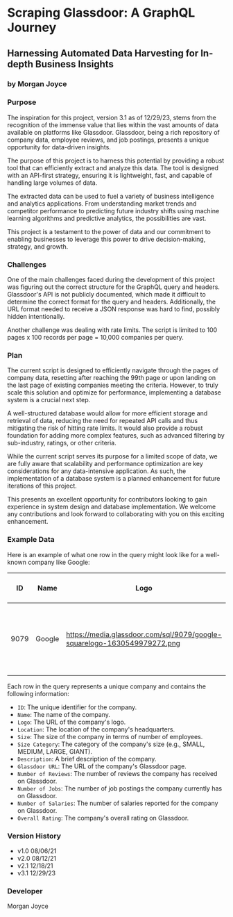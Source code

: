 <h1>Scraping Glassdoor: A GraphQL Journey</h1>
<h2>Harnessing Automated Data Harvesting for In-depth Business Insights</h2>
<h3>by Morgan Joyce</h3>

<h3>Purpose</h3>

The inspiration for this project, version 3.1 as of 12/29/23, stems from the recognition of the immense value that lies within the vast amounts of data available on platforms like Glassdoor. Glassdoor, being a rich repository of company data, employee reviews, and job postings, presents a unique opportunity for data-driven insights.

The purpose of this project is to harness this potential by providing a robust tool that can efficiently extract and analyze this data. The tool is designed with an API-first strategy, ensuring it is lightweight, fast, and capable of handling large volumes of data.

The extracted data can be used to fuel a variety of business intelligence and analytics applications. From understanding market trends and competitor performance to predicting future industry shifts using machine learning algorithms and predictive analytics, the possibilities are vast.

This project is a testament to the power of data and our commitment to enabling businesses to leverage this power to drive decision-making, strategy, and growth.

<h3>Challenges</h3>

One of the main challenges faced during the development of this project was figuring out the correct structure for the GraphQL query and headers. Glassdoor's API is not publicly documented, which made it difficult to determine the correct format for the query and headers. Additionally, the URL format needed to receive a JSON response was hard to find, possibly hidden intentionally.

Another challenge was dealing with rate limits. The script is limited to 100 pages x 100 records per page = 10,000 companies per query.

<h3>Plan</h3>

The current script is designed to efficiently navigate through the pages of company data, resetting after reaching the 99th page or upon landing on the last page of existing companies meeting the criteria. However, to truly scale this solution and optimize for performance, implementing a database system is a crucial next step.

A well-structured database would allow for more efficient storage and retrieval of data, reducing the need for repeated API calls and thus mitigating the risk of hitting rate limits. It would also provide a robust foundation for adding more complex features, such as advanced filtering by sub-industry, ratings, or other criteria.

While the current script serves its purpose for a limited scope of data, we are fully aware that scalability and performance optimization are key considerations for any data-intensive application. As such, the implementation of a database system is a planned enhancement for future iterations of this project.

This presents an excellent opportunity for contributors looking to gain experience in system design and database implementation. We welcome any contributions and look forward to collaborating with you on this exciting enhancement.

[^1]: *Reitz, Kenneth. 2021. “Requests 2.26.0 documentation.” Requests: HTTP for Humans™. https://docs.python-requests.org/en/master/index.html#the-user-guide


<h3>Example Data</h3>

Here is an example of what one row in the query might look like for a well-known company like Google:

| ID | Name | Logo | Location | Size | Size Category | Description | Glassdoor URL | Number of Reviews | Number of Jobs | Number of Salaries | Overall Rating |
|----|------|------|----------|------|---------------|-------------|---------------|-------------------|----------------|--------------------|----------------|
| 9079 | Google | https://media.glassdoor.com/sql/9079/google-squarelogo-1630549979272.png | Mountain View, CA | 10000+ Employees | GIANT | Google is not a conventional company, and we don’t intend to become one... | /Overview/Working-at-Google-EI_IE9079.11,17.htm | 16700 | 1234 | 12345 | 4.5 |

Each row in the query represents a unique company and contains the following information:

- `ID`: The unique identifier for the company.
- `Name`: The name of the company.
- `Logo`: The URL of the company's logo.
- `Location`: The location of the company's headquarters.
- `Size`: The size of the company in terms of number of employees.
- `Size Category`: The category of the company's size (e.g., SMALL, MEDIUM, LARGE, GIANT).
- `Description`: A brief description of the company.
- `Glassdoor URL`: The URL of the company's Glassdoor page.
- `Number of Reviews`: The number of reviews the company has received on Glassdoor.
- `Number of Jobs`: The number of job postings the company currently has on Glassdoor.
- `Number of Salaries`: The number of salaries reported for the company on Glassdoor.
- `Overall Rating`: The company's overall rating on Glassdoor.

<h3>Version History</h3>

- v1.0 08/06/21
- v2.0 08/12/21
- v2.1 12/18/21
- v3.1 12/29/23

<h3>Developer</h3>

Morgan Joyce
